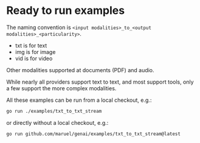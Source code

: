 # Ready to run examples

The naming convention is `<input modalities>_to_<output modalities>_<particularity>`.

- txt is for text
- img is for image
- vid is for video

Other modalities supported at documents (PDF) and audio.

While nearly all providers support text to text, and most support tools, only a few support the more complex
modalities.

All these examples can be run from a local checkout, e.g.:

```bash
go run ./examples/txt_to_txt_stream
```

or directly without a local checkout, e.g.:

```bash
go run github.com/maruel/genai/examples/txt_to_txt_stream@latest
```
